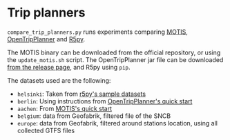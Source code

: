 # Trip planners

`compare_trip_planners.py` runs experiments comparing [MOTIS](https://github.com/motis-project/motis/), [OpenTripPlanner](https://github.com/opentripplanner/OpenTripPlanner) and [R5py](https://github.com/r5py/r5py).

The MOTIS binary can be downloaded from the official repository, or using the `update_motis.sh` script. The OpenTripPlanner jar file can be downloaded [from the release page](https://github.com/opentripplanner/OpenTripPlanner/releases), and R5py using `pip`.

The datasets used are the following:
- `helsinki`: Taken from [r5py's sample datasets](https://r5py.readthedocs.io/stable/user-guide/installation/installation.html#sample-data-sets)
- `berlin`: Using instructions from [OpenTripPlanner's quick start](https://docs.opentripplanner.org/en/latest/Container-Image/#quick-start)
- `aachen`: From [MOTIS's quick start](https://github.com/motis-project/motis/?tab=readme-ov-file#quick-start)
- `belgium`: data from Geofabrik, filtered file of the SNCB
- `europe`: data from Geofabrik, filtered around stations location, using all collected GTFS files